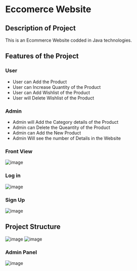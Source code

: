 # Eccomerce Website
## Description of Project
This is an Ecommerce Website codded in Java technologies.

## Features of the Project
 ### User
 - User can Add the Product
 - User can Increase Quantity of the Product
 - User can Add Wishlist of the Product
 - User will Delete Wishlist of the Product
 
  ### Admin
  - Admin will Add the Category details of the Product
  - Admin can Delete the Queantity of the Product
  - Admin can Add the New Product
  - Admin Will see the number of Details in the Website

### Front View
![image](https://user-images.githubusercontent.com/53346586/133151104-395b5d31-37ad-4cd0-b146-307592bef14f.png)

### Log in

![image](https://user-images.githubusercontent.com/53346586/133151206-f9c8c34e-1f14-48dd-ac02-68d20b4c8035.png)

### Sign Up


![image](https://user-images.githubusercontent.com/53346586/133151437-0e348380-4cea-40e4-96c2-2fe5776c760b.png)

## Project Structure

![image](https://user-images.githubusercontent.com/53346586/121809268-d1ecd380-cc79-11eb-9a71-7cd2554a12aa.png)
![image](https://user-images.githubusercontent.com/53346586/121809279-da450e80-cc79-11eb-9c3c-73cd94a8cb35.png)


### Admin Panel
![image](https://user-images.githubusercontent.com/53346586/133150066-cc8e60f9-832b-41f6-8ddf-e9da9bc48557.png)
